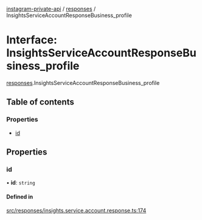 [instagram-private-api](../../README.md) / [responses](../../modules/responses.md) / InsightsServiceAccountResponseBusiness_profile

# Interface: InsightsServiceAccountResponseBusiness\_profile

[responses](../../modules/responses.md).InsightsServiceAccountResponseBusiness_profile

## Table of contents

### Properties

- [id](InsightsServiceAccountResponseBusiness_profile.md#id)

## Properties

### id

• **id**: `string`

#### Defined in

[src/responses/insights.service.account.response.ts:174](https://github.com/Nerixyz/instagram-private-api/blob/b3351b9/src/responses/insights.service.account.response.ts#L174)

